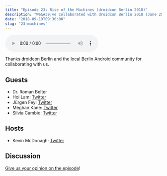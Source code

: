 ```yaml
---
title: "Episode 23: Rise of the Machines (droidcon Berlin 2018)"
description: "We&#39;ve collaborated with droidcon Berlin 2018 (June 25) where Hannes was speaking about MVI, and they&#39;ve recorded panel discussions for us and allowed us to publish them with our commentary."
date: "2018-09-19T09:30:00"
slug: "23-machines"
---
```

<audio controls preload="metadata">
  <source src="https://artemzin.com/static/thecontext/episodes/The.Context.episode.23.mp3" type="audio/mpeg">
</audio>

Thanks droidcon Berlin and the local Berlin Android community for collaborating with us.

## Guests

* Dr. Roman Belter
* Hoi Lam: [Twitter](https://twitter.com/hoitab)
* Jürgen Fey: [Twitter](https://twitter.com/androidian60)
* Meghan Kane: [Twitter](https://twitter.com/meghafon)
* Silvia Cambie: [Twitter](https://twitter.com/silviacambie)

## Hosts

* Kevin McDonagh: [Twitter](https://twitter.com/kevinmcdonagh)

## Discussion

[Give us your opinion on the episode](https://github.com/artem-zinnatullin/TheContext-Podcast/issues/103)!
